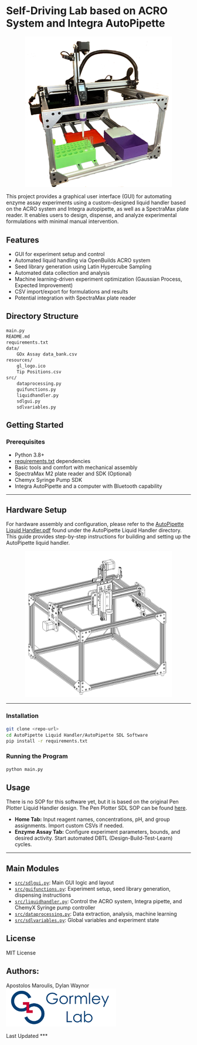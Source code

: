 # Self-Driving Lab based on ACRO System and Integra AutoPipette

<p align="center">
<img width="400" alt="liquibot" src="/Images/liquibot.png" />
</p>

This project provides a graphical user interface (GUI) for automating enzyme assay experiments using a custom-designed liquid handler based on the ACRO system and Integra autopipette, as well as a SpectraMax plate reader. It enables users to design, dispense, and analyze experimental formulations with minimal manual intervention.

## Features

- GUI for experiment setup and control
- Automated liquid handling via OpenBuilds ACRO system
- Seed library generation using Latin Hypercube Sampling
- Automated data collection and analysis
- Machine learning-driven experiment optimization (Gaussian Process, Expected Improvement)
- CSV import/export for formulations and results
- Potential integration with SpectraMax plate reader

## Directory Structure

```
main.py
README.md
requirements.txt
data/
    GOx Assay data_bank.csv
resources/
    gl_logo.ico
    Tip Positions.csv
src/
    dataprocessing.py
    guifunctions.py
    liquidhandler.py
    sdlgui.py
    sdlvariables.py
```

## Getting Started

### Prerequisites

- Python 3.8+
- [requirements.txt](requirements.txt) dependencies
- Basic tools and comfort with mechanical assembly
- SpectraMax M2 plate reader and SDK (Optional)
- Chemyx Syringe Pump SDK
- Integra AutoPipette and a computer with Bluetooth capability

---
## Hardware Setup

For hardware assembly and configuration, please refer to the [AutoPipette Liquid Handler.pdf](../AutoPipette%20Liquid%20Handler%20Building%20Guide.pdf) found under the AutoPipette Liquid Handler directory. This guide provides step-by-step instructions for building and setting up the AutoPipette liquid handler.
<p align="center">
  <img src="/Images/liquibot%20cad.png" width="400">
</p>

---

### Installation

```sh
git clone <repo-url>
cd AutoPipette Liquid Handler/AutoPipette SDL Software
pip install -r requirements.txt
```

### Running the Program

```sh
python main.py
```

## Usage
There is no SOP for this software yet, but it is based on the original Pen Plotter Liquid Handler design. The Pen Plotter SDL SOP can be found [here](https://github.com/Pasta1107/Users-Guide-to-SDL/blob/main/Pen%20Plotter%20Liquid%20Handler/SDL_SOP.pdf).
- **Home Tab:** Input reagent names, concentrations, pH, and group assignments. Import custom CSVs if needed.
- **Enzyme Assay Tab:** Configure experiment parameters, bounds, and desired activity. Start automated DBTL (Design-Build-Test-Learn) cycles.

---

## Main Modules

- [`src/sdlgui.py`](src/sdlgui.py): Main GUI logic and layout
- [`src/guifunctions.py`](src/guifunctions.py): Experiment setup, seed library generation, dispensing instructions
- [`src/liquidhandler.py`](src/liquidhandler.py): Control the ACRO system, Integra pipette, and ChemyX Syringe pump controller
- [`src/dataprocessing.py`](src/dataprocessing.py): Data extraction, analysis, machine learning
- [`src/sdlvariables.py`](src/sdlvariables.py): Global variables and experiment state

## License

MIT License

## Authors:
Apostolos Maroulis, Dylan Waynor<br>
<img width="300" src="/Images/gllogo.png">

Last Updated ***

